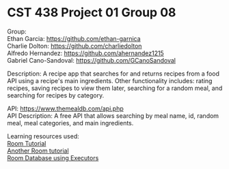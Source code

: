 # CST 438 Project 01 Group 08
Group: <br>
Ethan Garcia: https://github.com/ethan-garnica <br>
Charlie Dolton: https://github.com/charliedolton <br>
Alfredo Hernandez: https://github.com/ahernandez1215 <br>
Gabriel Cano-Sandoval: https://github.com/GCanoSandoval <br>

Description: A recipe app that searches for and returns recipes from a food API using a recipe's main ingredients. Other functionality includes: rating recipes, saving recipes to view them later, searching for a random meal, and searching for recipes by category. <br>

API: https://www.themealdb.com/api.php <br>
API Description: A free API that allows searching by meal name, id, random meal, meal categories, and main ingredients.

Learning resources used: <br>
[Room Tutorial](https://codinginflow.com/tutorials/android/room-viewmodel-livedata-recyclerview-mvvm/part-1-introduction) <br>
[Another Room tutorial](http://thetechnocafe.com/how-to-use-room-in-android-all-you-need-to-know-to-get-started/)<br>
[Room Database using Executors](https://developer.android.com/codelabs/android-room-with-a-view?hl=en#7)
